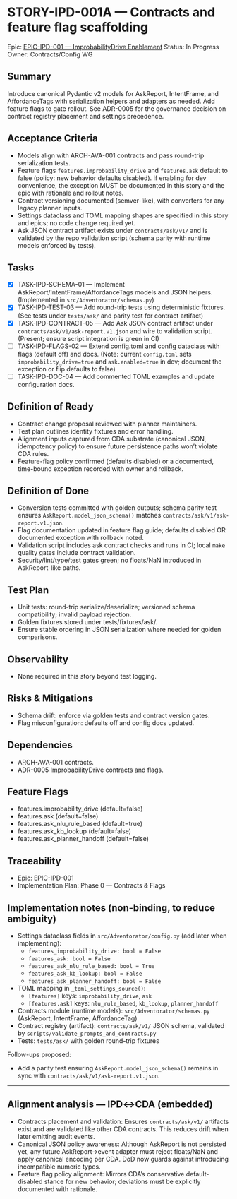 # STORY-IPD-001A — Contracts and feature flag scaffolding

Epic: [EPIC-IPD-001 — ImprobabilityDrive Enablement](/docs/implementation/epics/EPIC-IPD-001-improbability-drive.md)
Status: In Progress
Owner: Contracts/Config WG

## Summary
Introduce canonical Pydantic v2 models for AskReport, IntentFrame, and AffordanceTags with serialization helpers and adapters as needed. Add feature flags to gate rollout. See ADR-0005 for the governance decision on contract registry placement and settings precedence.

## Acceptance Criteria
- Models align with ARCH-AVA-001 contracts and pass round-trip serialization tests.
- Feature flags `features.improbability_drive` and `features.ask` default to false (policy: new behavior defaults disabled). If enabling for dev convenience, the exception MUST be documented in this story and the epic with rationale and rollout notes.
- Contract versioning documented (semver-like), with converters for any legacy planner inputs.
- Settings dataclass and TOML mapping shapes are specified in this story and epics; no code change required yet.
- Ask JSON contract artifact exists under `contracts/ask/v1/` and is validated by the repo validation script (schema parity with runtime models enforced by tests).

## Tasks
- [x] TASK-IPD-SCHEMA-01 — Implement AskReport/IntentFrame/AffordanceTags models and JSON helpers. (Implemented in `src/Adventorator/schemas.py`)
- [x] TASK-IPD-TEST-03 — Add round-trip tests using deterministic fixtures. (See tests under `tests/ask/` and parity test for contract artifact)
- [x] TASK-IPD-CONTRACT-05 — Add Ask JSON contract artifact under `contracts/ask/v1/ask-report.v1.json` and wire to validation script. (Present; ensure script integration is green in CI)
- [ ] TASK-IPD-FLAGS-02 — Extend config.toml and config dataclass with flags (default off) and docs. (Note: current `config.toml` sets `improbability_drive=true` and `ask.enabled=true` in dev; document the exception or flip defaults to false)
- [ ] TASK-IPD-DOC-04 — Add commented TOML examples and update configuration docs.

## Definition of Ready
- Contract change proposal reviewed with planner maintainers.
- Test plan outlines identity fixtures and error handling.
- Alignment inputs captured from CDA substrate (canonical JSON, idempotency policy) to ensure future persistence paths won’t violate CDA rules.
- Feature-flag policy confirmed (defaults disabled) or a documented, time-bound exception recorded with owner and rollback.

## Definition of Done
- Conversion tests committed with golden outputs; schema parity test ensures `AskReport.model_json_schema()` matches `contracts/ask/v1/ask-report.v1.json`.
- Flag documentation updated in feature flag guide; defaults disabled OR documented exception with rollback noted.
- Validation script includes ask contract checks and runs in CI; local `make` quality gates include contract validation.
- Security/lint/type/test gates green; no floats/NaN introduced in AskReport-like paths.

## Test Plan
- Unit tests: round-trip serialize/deserialize; versioned schema compatibility; invalid payload rejection.
- Golden fixtures stored under tests/fixtures/ask/.
 - Ensure stable ordering in JSON serialization where needed for golden comparisons.

## Observability
- None required in this story beyond test logging.

## Risks & Mitigations
- Schema drift: enforce via golden tests and contract version gates.
- Flag misconfiguration: defaults off and config docs updated.

## Dependencies
- ARCH-AVA-001 contracts.
 - ADR-0005 ImprobabilityDrive contracts and flags.

## Feature Flags
- features.improbability_drive (default=false)
- features.ask (default=false)
 - features.ask_nlu_rule_based (default=true)
 - features.ask_kb_lookup (default=false)
 - features.ask_planner_handoff (default=false)

## Traceability
- Epic: EPIC-IPD-001
- Implementation Plan: Phase 0 — Contracts & Flags

## Implementation notes (non-binding, to reduce ambiguity)

- Settings dataclass fields in `src/Adventorator/config.py` (add later when implementing):
	- `features_improbability_drive: bool = False`
	- `features_ask: bool = False`
	- `features_ask_nlu_rule_based: bool = True`
	- `features_ask_kb_lookup: bool = False`
	- `features_ask_planner_handoff: bool = False`
- TOML mapping in `_toml_settings_source()`:
	- `[features]` keys: `improbability_drive`, `ask`
	- `[features.ask]` keys: `nlu_rule_based`, `kb_lookup`, `planner_handoff`
- Contracts module (runtime models): `src/Adventorator/schemas.py` (AskReport, IntentFrame, AffordanceTag)
- Contract registry (artifact): `contracts/ask/v1/` JSON schema, validated by `scripts/validate_prompts_and_contracts.py`
- Tests: `tests/ask/` with golden round-trip fixtures

Follow-ups proposed:
- Add a parity test ensuring `AskReport.model_json_schema()` remains in sync with `contracts/ask/v1/ask-report.v1.json`.

---

## Alignment analysis — IPD↔CDA (embedded)

- Contracts placement and validation: Ensures `contracts/ask/v1/` artifacts exist and are validated like other CDA contracts. This reduces drift when later emitting audit events.
- Canonical JSON policy awareness: Although AskReport is not persisted yet, any future AskReport→event adapter must reject floats/NaN and apply canonical encoding per CDA. DoD now guards against introducing incompatible numeric types.
- Feature flag policy alignment: Mirrors CDA’s conservative default-disabled stance for new behavior; deviations must be explicitly documented with rationale.
